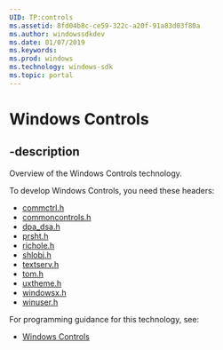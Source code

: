 ```yaml
---
UID: TP:controls
ms.assetid: 8fd04b8c-ce59-322c-a20f-91a83d03f80a
ms.author: windowssdkdev
ms.date: 01/07/2019
ms.keywords: 
ms.prod: windows
ms.technology: windows-sdk
ms.topic: portal
---
```


# Windows Controls

## -description

Overview of the Windows Controls technology.

To develop Windows Controls, you need these headers:

 * [commctrl.h](../commctrl/index.md)
 * [commoncontrols.h](../commoncontrols/index.md)
 * [dpa_dsa.h](../dpa_dsa/index.md)
 * [prsht.h](../prsht/index.md)
 * [richole.h](../richole/index.md)
 * [shlobj.h](../shlobj/index.md)
 * [textserv.h](../textserv/index.md)
 * [tom.h](../tom/index.md)
 * [uxtheme.h](../uxtheme/index.md)
 * [windowsx.h](../windowsx/index.md)
 * [winuser.h](../winuser/index.md)

For programming guidance for this technology, see:
* [Windows Controls](/windows/desktop/controls)

